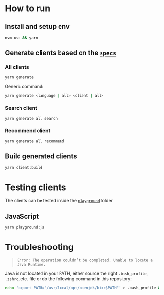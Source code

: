 # How to run

## Install and setup env

```bash
nvm use && yarn
```

## Generate clients based on the [`specs`](./specs/)

### All clients

```bash
yarn generate
```

Generic command:
```bash
yarn generate <language | all> <client | all>
```

### Search client

```bash
yarn generate all search
```

### Recommend client

```bash
yarn generate all recommend
```

## Build generated clients

```bash
yarn client:build
```

# Testing clients

The clients can be tested inside the [`playground`](./playground) folder

## JavaScript

```bash
yarn playground:js
```

# Troubleshooting

> `Error: The operation couldn’t be completed. Unable to locate a Java Runtime.`

Java is not located in your PATH, either source the right `.bash_profile`, `.zshrc`, etc. file or do the following command in this repository:

```bash
echo 'export PATH="/usr/local/opt/openjdk/bin:$PATH"' > .bash_profile && source .bash_profile
```
